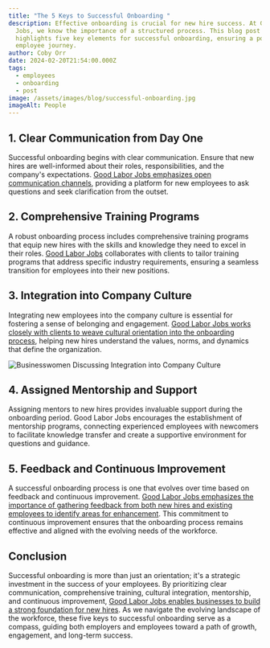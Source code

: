```yaml
---
title: "The 5 Keys to Successful Onboarding "
description: Effective onboarding is crucial for new hire success. At Good Labor
  Jobs, we know the importance of a structured process. This blog post
  highlights five key elements for successful onboarding, ensuring a positive
  employee journey.
author: Coby Orr
date: 2024-02-20T21:54:00.000Z
tags:
  - employees
  - onboarding
  - post
image: /assets/images/blog/successful-onboarding.jpg
imageAlt: People
---
```


## 1. Clear Communication from Day One

Successful onboarding begins with clear communication. Ensure that new hires are well-informed about their roles, responsibilities, and the company's expectations. [Good Labor Jobs emphasizes open communication channels](https://goodlaborjobs.com/skilled-labor-staffing/), providing a platform for new employees to ask questions and seek clarification from the outset.

## 2. Comprehensive Training Programs

A robust onboarding process includes comprehensive training programs that equip new hires with the skills and knowledge they need to excel in their roles. [Good Labor Jobs](https://goodlaborjobs.com/about/) collaborates with clients to tailor training programs that address specific industry requirements, ensuring a seamless transition for employees into their new positions.

## 3. Integration into Company Culture

Integrating new employees into the company culture is essential for fostering a sense of belonging and engagement. [Good Labor Jobs works closely with clients to weave cultural orientation into the onboarding process](https://goodlaborjobs.com/testimonials/), helping new hires understand the values, norms, and dynamics that define the organization.

![Businesswomen Discussing Integration into Company Culture](/assets/images/blog/the-5-keys-to-successful-onboarding.jpg)

## 4. Assigned Mentorship and Support

Assigning mentors to new hires provides invaluable support during the onboarding period. Good Labor Jobs encourages the establishment of mentorship programs, connecting experienced employees with newcomers to facilitate knowledge transfer and create a supportive environment for questions and guidance.

## 5. Feedback and Continuous Improvement

A successful onboarding process is one that evolves over time based on feedback and continuous improvement. [Good Labor Jobs emphasizes the importance of gathering feedback from both new hires and existing employees to identify areas for enhancement](https://goodlaborjobs.com/testimonials/). This commitment to continuous improvement ensures that the onboarding process remains effective and aligned with the evolving needs of the workforce.

## Conclusion

Successful onboarding is more than just an orientation; it's a strategic investment in the success of your employees. By prioritizing clear communication, comprehensive training, cultural integration, mentorship, and continuous improvement, [Good Labor Jobs enables businesses to build a strong foundation for new hires](https://goodlaborjobs.com/skilled-labor-staffing/). As we navigate the evolving landscape of the workforce, these five keys to successful onboarding serve as a compass, guiding both employers and employees toward a path of growth, engagement, and long-term success.

